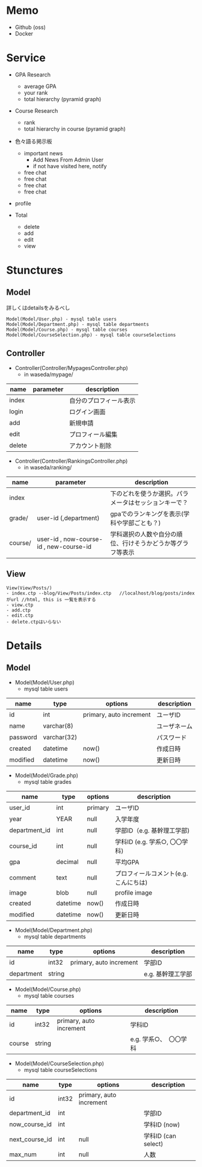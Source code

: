 # Memo
- Github (oss)
- Docker

# Service
- GPA Research
    - average GPA
    - your rank
    - total hierarchy (pyramid graph)
   
- Course Research
    - rank
    - total hierarchy in course (pyramid graph)
- 色々語る掲示板
    - important news
        - Add News From Admin User
        - if not have visited here, notify
    - free chat
    - free chat
    - free chat
    - free chat
- profile

- Total
    - delete
    - add
    - edit
    - view

# Stunctures
## Model
詳しくはdetailsをみるべし
~~~
Model(Model/User.php) - mysql table users
Model(Model/Department.php) - mysql table departments
Model(Model/Course.php) - mysql table courses
Model(Model/CourseSelection.php) - mysql table courseSelections
~~~

## Controller
- Controller(Controller/MypagesController.php)
    - in waseda/mypage/

| name | parameter | description
--|--|--
| index |  |自分のプロフィール表示
| login |               | ログイン画面
| add   |               | 新規申請
| edit  |               | プロフィール編集
| delete|               | アカウント削除

<!-- 
~~下のようにcakephpの命名規則に従う場合、色々省略できる。今回はcontrollerを機能ごとに区別したいため、またcakephpが裏でどんな風にmvcを繋げているかを学ぶため、命名規則に従わない。~~

- Controller(Controller/UsersController.php)
    - in waseda/users/

| name | parameter | description
--|--|--
| index |  |自分のプロフィール表示
| login |               | ログイン画面
| add   |               | 新規申請
| edit  |               | プロフィール編集
| delete|               | アカウント削除
| ranking/grade/ | user-id (,department) |gpaでのランキングを表示(学科や学部ごとも？)
| ranking/course/ | user-id , now-course-id , new-course-id |学科選択の人数や自分の順位、行けそうかどうかを表示
-->

- Controller(Controller/RankingsController.php)
    - in waseda/ranking/

| name | parameter | description
--|--|--
| index |  | 下のどれを使うか選択。パラメータはセッションキーで？
| grade/ | user-id (,department) |gpaでのランキングを表示(学科や学部ごとも？)
| course/ | user-id , now-course-id , new-course-id |学科選択の人数や自分の順位、行けそうかどうか等グラフ等表示


## View
~~~~
View(View/Posts/)
- index.ctp --blog/View/Posts/index.ctp   //localhost/blog/posts/indexがurl //html, this is 一覧を表示する 
- view.ctp
- add.ctp
- edit.ctp
- delete.ctpはいらない
~~~~

# Details
## Model

- Model(Model/User.php)
    - mysql table users

| name | type   | options | description |
---|---|---|--
| id | int | primary, auto increment| ユーザID
| name      | varchar(8)  |            | ユーザネーム
| password  | varchar(32) |            | パスワード
| created   | datetime | now()      | 作成日時
| modified  | datetime | now()      | 更新日時


- Model(Model/Grade.php)
    - mysql table grades

| name | type   | options | description |
---|---|---|--
| user_id | int | primary| ユーザID
| year      | YEAR     | null       | 入学年度
|department_id| int     | null       | 学部ID（e.g. 基幹理工学部)
| course_id  | int     | null       | 学科ID (e.g. 学系○, 〇〇学科)
| gpa       | decimal   | null       | 平均GPA 
| comment   | text | null       | プロフィールコメント(e.g. こんにちは)
| image     | blob    | null       | profile image
| created   | datetime | now()      | 作成日時
| modified  | datetime | now()      | 更新日時

- Model(Model/Department.php)
    - mysql table departments

 name | type | options | description |
--|--|--|--
| id | int32   | primary, auto increment| 学部ID
| department| string  |            | e.g. 基幹理工学部

- Model(Model/Course.php)
    - mysql table courses

 name | type | options | description |
--|--|--|--
| id | int32   | primary, auto increment| 学科ID
| course    | string  |            | e.g. 学系○、　〇〇学科

- Model(Model/CourseSelection.php)
    - mysql table courseSelections

| name | type | options | description |
--|--|--|--
| id   | int32   | primary, auto increment|
| department_id | int     |            | 学部ID
|now_course_id| int     |            | 学科ID (now)
|next_course_id| int     | null       | 学科ID (can select)
| max_num    | int     | null       | 人数


